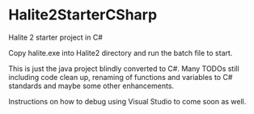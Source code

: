 # Halite2StarterCSharp
Halite 2 starter project in C#

Copy halite.exe into Halite2 directory and run the batch file to start.

This is just the java project blindly converted to C#. Many TODOs still including code clean up, renaming of functions and variables to C# standards and maybe some other enhancements.

Instructions on how to debug using Visual Studio to come soon as well.
